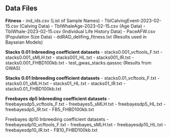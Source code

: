 ## Data Files ###

**Fitness**
	- ind_ids.csv (List of Sample Names)
	- TblCalvingEvent-2023-02-15.csv (Calving Data)
	- TblWhaleAge-2023-02-15.csv (Age Data)
	- TblWhale-2023-02-15.csv (Individual Life History Data)
	- PaceAFW.csv (Population Size Data)
	- ddRAD_delifing_fitness.txt (Results used in Bayseian Models)

**Stacks 0.01 Inbreeding coefficient datasets**
	- stacks0.001_vcftools_F.txt
	- stacks0.001_sMLH.txt
	- stacks001_HL.txt
	- stacks001_IR.txt
	- stacks0.001_FHBD100kb.txt
	- test_gwas_stacks.qassoc (Results from GWAS)

**Stacks 0.01 Inbreeding coefficient datasets**
	- stacks0.01_vcftools_F.txt
	- stacks0.01_sMLH.txt
	- stacks01_HL.txt
	- stacks01_IR.txt
	- stacks0.01_FHBD100kb.txt

**Freebayes dp5 Inbreeding coefficient datasets**
	- freebayesdp5_vcftools_F.txt
	- freebayes5_sMLH.txt
	- freebayesdp5_HL.txt
	- freebayesdp5_IR.txt
	- FB5_FHBD100kb.txt
	
Freebayes dp10 Inbreeding coefficient datasets
	- freebayesdp10_vcftools_F.txt
	- freebayes_sMLH.txt
	- freebayesdp10_HL.txt
	- freebayesdp10_IR.txt
	- FB10_FHBD100kb.txt
